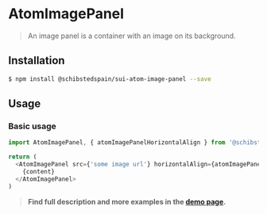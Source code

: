 # AtomImagePanel

> An image panel is a container with an image on its background.

## Installation

```sh
$ npm install @schibstedspain/sui-atom-image-panel --save
```

## Usage

### Basic usage
```js
import AtomImagePanel, { atomImagePanelHorizontalAlign } from '@schibstedspain/sui-atom-image-panel'

return (
  <AtomImagePanel src={'some image url'} horizontalAlign={atomImagePanelHorizontalAlign.LEFT} placeholderColor='#ccc'>
    {content}
  </AtomImagePanel>
)
```


> **Find full description and more examples in the [demo page](https://sui-components.now.sh/workbench/atom/imagePanel/demo).**
